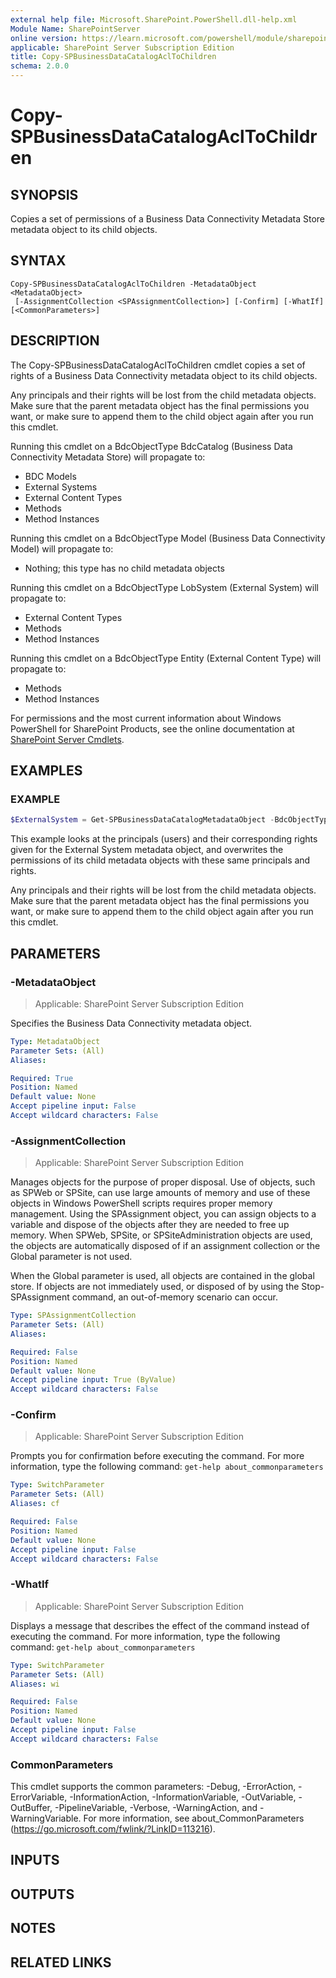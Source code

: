 ```yaml
---
external help file: Microsoft.SharePoint.PowerShell.dll-help.xml
Module Name: SharePointServer
online version: https://learn.microsoft.com/powershell/module/sharepoint-server/copy-spbusinessdatacatalogacltochildren
applicable: SharePoint Server Subscription Edition
title: Copy-SPBusinessDataCatalogAclToChildren
schema: 2.0.0
---
```


# Copy-SPBusinessDataCatalogAclToChildren

## SYNOPSIS

Copies a set of permissions of a Business Data Connectivity Metadata Store metadata object to its child objects.


## SYNTAX

```
Copy-SPBusinessDataCatalogAclToChildren -MetadataObject <MetadataObject>
 [-AssignmentCollection <SPAssignmentCollection>] [-Confirm] [-WhatIf] [<CommonParameters>]
```

## DESCRIPTION
The Copy-SPBusinessDataCatalogAclToChildren cmdlet copies a set of rights of a Business Data Connectivity metadata object to its child objects.

Any principals and their rights will be lost from the child metadata objects.
Make sure that the parent metadata object has the final permissions you want, or make sure to append them to the child object again after you run this cmdlet.

Running this cmdlet on a BdcObjectType BdcCatalog (Business Data Connectivity Metadata Store) will propagate to:

- BDC Models
- External Systems
- External Content Types
- Methods
- Method Instances

Running this cmdlet on a BdcObjectType Model (Business Data Connectivity Model) will propagate to:

- Nothing; this type has no child metadata objects

Running this cmdlet on a BdcObjectType LobSystem (External System) will propagate to:

- External Content Types
- Methods
- Method Instances

Running this cmdlet on a BdcObjectType Entity (External Content Type) will propagate to:

- Methods
- Method Instances

For permissions and the most current information about Windows PowerShell for SharePoint Products, see the online documentation at [SharePoint Server Cmdlets](https://learn.microsoft.com/powershell/sharepoint/sharepoint-server/sharepoint-server-cmdlets).

## EXAMPLES

### EXAMPLE
```powershell
$ExternalSystem = Get-SPBusinessDataCatalogMetadataObject -BdcObjectType "LobSystem" -ServiceContext https://contoso -Name "ContosoDatabase"
```

This example looks at the principals (users) and their corresponding rights given for the External System metadata object, and overwrites the permissions of its child metadata objects with these same principals and rights.

Any principals and their rights will be lost from the child metadata objects.
Make sure that the parent metadata object has the final permissions you want, or make sure to append them to the child object again after you run this cmdlet.

## PARAMETERS

### -MetadataObject

> Applicable: SharePoint Server Subscription Edition

Specifies the Business Data Connectivity metadata object.

```yaml
Type: MetadataObject
Parameter Sets: (All)
Aliases:

Required: True
Position: Named
Default value: None
Accept pipeline input: False
Accept wildcard characters: False
```

### -AssignmentCollection

> Applicable: SharePoint Server Subscription Edition

Manages objects for the purpose of proper disposal.
Use of objects, such as SPWeb or SPSite, can use large amounts of memory and use of these objects in Windows PowerShell scripts requires proper memory management.
Using the SPAssignment object, you can assign objects to a variable and dispose of the objects after they are needed to free up memory.
When SPWeb, SPSite, or SPSiteAdministration objects are used, the objects are automatically disposed of if an assignment collection or the Global parameter is not used.

When the Global parameter is used, all objects are contained in the global store.
If objects are not immediately used, or disposed of by using the Stop-SPAssignment command, an out-of-memory scenario can occur.

```yaml
Type: SPAssignmentCollection
Parameter Sets: (All)
Aliases:

Required: False
Position: Named
Default value: None
Accept pipeline input: True (ByValue)
Accept wildcard characters: False
```

### -Confirm

> Applicable: SharePoint Server Subscription Edition

Prompts you for confirmation before executing the command.
For more information, type the following command: `get-help about_commonparameters`

```yaml
Type: SwitchParameter
Parameter Sets: (All)
Aliases: cf

Required: False
Position: Named
Default value: None
Accept pipeline input: False
Accept wildcard characters: False
```

### -WhatIf

> Applicable: SharePoint Server Subscription Edition

Displays a message that describes the effect of the command instead of executing the command.
For more information, type the following command: `get-help about_commonparameters`

```yaml
Type: SwitchParameter
Parameter Sets: (All)
Aliases: wi

Required: False
Position: Named
Default value: None
Accept pipeline input: False
Accept wildcard characters: False
```

### CommonParameters
This cmdlet supports the common parameters: -Debug, -ErrorAction, -ErrorVariable, -InformationAction, -InformationVariable, -OutVariable, -OutBuffer, -PipelineVariable, -Verbose, -WarningAction, and -WarningVariable. For more information, see about_CommonParameters (https://go.microsoft.com/fwlink/?LinkID=113216).

## INPUTS

## OUTPUTS

## NOTES

## RELATED LINKS
